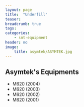 ```yaml
---
layout: page
title:  "Underfill"
teaser:
breadcrumb: true
tags:
categories:
    - smt-equipment
header: no
image:
    title: asymtek/ASYMTEK.jpg
---
```


## Asymtek's Equipments ##

- M620 (2004)
- M620 (2003)
- M620 (2002)
- M620 (2001)
